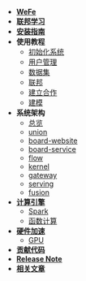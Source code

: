 <!-- 侧边栏 -->

- [**WeFe**](/)
- [**联邦学习**](federated_learning/federated_learning.md)
- [**安装指南**](install/install.md)
- **使用教程**
  - [初始化系统](operation_guide/init_system.md)
  - [用户管理](operation_guide/account.md)
  - [数据集](operation_guide/data_set.md)
  - [联邦](operation_guide/union.md)
  - [建立合作](operation_guide/project.md)
  - [建模](operation_guide/modeling.md)
- **系统架构**
  - [总览](system_framework/global.md)
  - [union](system_framework/union.md)
  - [board-website](system_framework/board-website.md)
  - [board-service](system_framework/board-service.md)
  - [flow](system_framework/flow.md)
  - [kernel](system_framework/kernel.md)
  - [gateway](system_framework/gateway.md)
  - [serving](system_framework/serving.md)
  - [fusion](system_framework/fusion.md)
- [**计算引擎**](calculation_engine/calculation_engine.md)
  - [Spark](calculation_engine/spark.md)
  - [函数计算](calculation_engine/fc.md)
- [**硬件加速**](hardware_acceleration/hardware_acceleration.md)
  - [GPU](hardware_acceleration/gpu.md)
- [**贡献代码**](committer/committer.md)
- [**Release Note**](release/release.md)
- [**相关文章**](article/article.md)